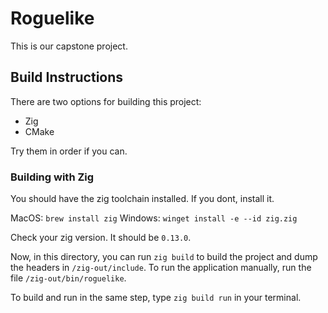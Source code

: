 # Roguelike

This is our capstone project.

## Build Instructions

There are two options for building this project:

- Zig
- CMake

Try them in order if you can.

### Building with Zig

You should have the zig toolchain installed. If you dont, install it.

MacOS: `brew install zig`
Windows: `winget install -e --id zig.zig`

Check your zig version. It should be `0.13.0`.

Now, in this directory, you can run `zig build` to build the project and dump the headers in `/zig-out/include`. To run the application manually, run the file `/zig-out/bin/roguelike`.

To build and run in the same step, type `zig build run` in your terminal.

